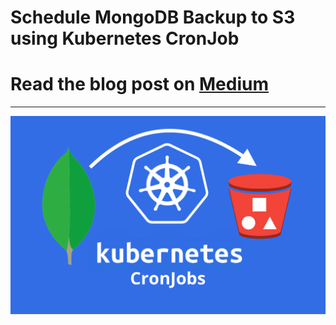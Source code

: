# Schedule MongoDB Backup  to S3 using Kubernetes CronJob

# Read the blog post on [Medium](https://ptuladhar3.medium.com/schedule-mongodb-backup-to-s3-using-kubernetes-cronjob-79ca811e1fc0)

- - -

![](images/cover.png)

